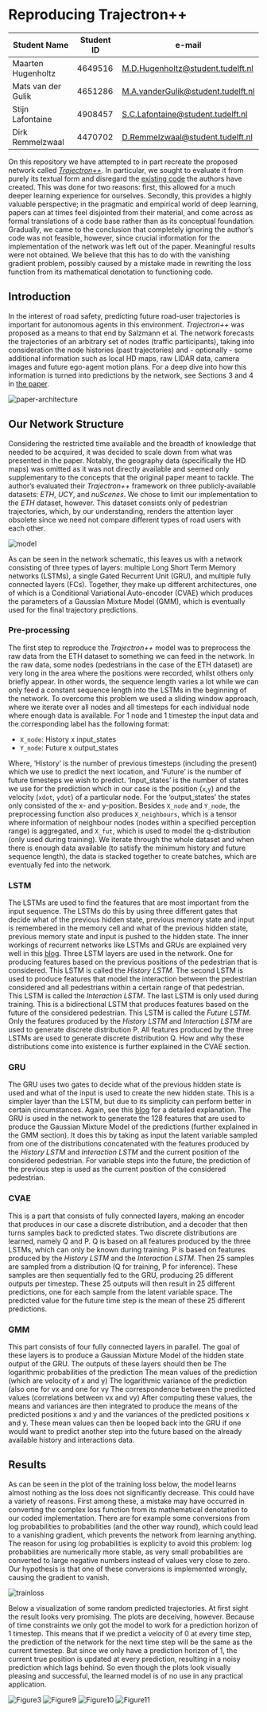 # Reproducing Trajectron++

| Student Name       | Student ID | e-mail                             |
| ------------------ | ---------- | ---------------------------------- |
| Maarten Hugenholtz | 4649516    | M.D.Hugenholtz@student.tudelft.nl  |
| Mats van der Gulik | 4651286    | M.A.vanderGulik@student.tudelft.nl |
| Stijn Lafontaine   | 4908457    | S.C.Lafontaine@student.tudelft.nl  |
| Dirk Remmelzwaal   | 4470702    | D.Remmelzwaal@student.tudelft.nl   |

On this repository we have attempted to in part recreate the proposed network called [*Trajectron++*](https://arxiv.org/abs/2001.03093). In particular, we sought to evaluate it from purely its textual form and disregard the [existing code](https://github.com/StanfordASL/Trajectron-plus-plus) the authors have created. This was done for two reasons: first, this allowed for a much deeper learning experience for ourselves. Secondly, this provides a highly valuable perspective; in the pragmatic and empirical world of deep learning, papers can at times feel disjointed from their material, and come across as formal translations of a code base rather than as its conceptual foundation. Gradually, we came to the conclusion that completely ignoring the author’s code was not feasible, however, since crucial information for the implementation of the network was left out of the paper. Meaningful results were not obtained. We believe that this has to do with the vanishing gradient problem, possibly caused by a mistake made in rewriting the loss function from its mathematical denotation to functioning code.

## Introduction

In the interest of road safety, predicting future road-user trajectories is important for autonomous agents in this environment. *Trajectron++* was proposed as a means to that end by Salzmann et al. The network forecasts the trajectories of an arbitrary set of nodes (traffic participants), taking into consideration the node histories (past trajectories) and - optionally - some additional information such as local HD maps, raw LIDAR data, camera images and future ego-agent motion plans. For a deep dive into how this information is turned into predictions by the network, see Sections 3 and 4 in [the paper](https://arxiv.org/abs/2001.03093).

![paper-architecture](/figures/WhatsApp%20Image%202022-04-14%20at%203.03.51%20PM.jpeg)

## Our Network Structure

Considering the restricted time available and the breadth of knowledge that needed to be acquired, it was decided to scale down from what was presented in the paper. Notably, the geography data (specifically the HD maps) was omitted as it was not directly available and seemed only supplementary to the concepts that the original paper meant to tackle. 
The author’s evaluated their *Trajectron++* framework on three publicly-available datasets: *ETH*, *UCY*, and *nuScenes*. We chose to limit our implementation to the *ETH* dataset, however. This dataset consists only of pedestrian trajectories, which, by our understanding, renders the attention layer obsolete since we need not compare different types of road users with each other.

![model](/figures/Trajectron%2B%2B-Page-7.drawio.png)

As can be seen in the network schematic, this leaves us with a network consisting of three types of layers: multiple Long Short Term Memory networks (LSTMs), a single Gated Recurrent Unit (GRU), and multiple fully connected layers (FCs). Together, they make up different architectures, one of which is a Conditional Variational Auto-encoder (CVAE) which produces the parameters of a Gaussian Mixture Model (GMM), which is eventually used for the final trajectory predictions.

### Pre-processing

The first step to reproduce the *Trajectron++* model was to preprocess the raw data from the ETH dataset to something we can feed in the network. In the raw data, some nodes (pedestrians in the case of the ETH dataset) are very long in the area where the positions were recorded, whilst others only briefly appear. In other words, the sequence length varies a lot while we can only feed a constant sequence length into the LSTMs in the beginning of the network. To overcome this problem we used a sliding window approach, where we iterate over all nodes and all timesteps for each individual node where enough data is available. For 1 node and 1 timestep the input data and the corresponding label has the following format:
- `X_node`: History x input_states
- `Y_node`: Future x output_states

Where, ‘History’ is the number of previous timesteps (including the present) which we use to predict the next location, and ‘Future’ is the number of future timesteps we wish to predict. ‘Input_states’ is the number of states we use for the prediction which in our case is the position (`x`,`y`) and the velocity (`xdot`, `ydot`) of a particular node. For the ‘output_states’ the states only consisted of the x- and y-position. Besides `X_node` and `Y_node`, the preprocessing function also produces `X_neighbours`, which is a tensor where information of neighbour nodes (nodes within a specified perception range) is aggregated, and `X_fut`, which is used to model the q-distribution (only used during training). 
We iterate through the whole dataset and when there is enough data available (to satisfy the minimum history and future sequence length), the data is stacked together to create batches, which are eventually fed into the network. 

### LSTM

The LSTMs are used to find the features that are most important from the input sequence. The LSTMs do this by using three different gates that decide what of the previous hidden state, previous memory state and input is remembered in the memory cell and what of the previous hidden state, previous memory state and input  is pushed to the hidden state. The inner workings of recurrent networks like LSTMs and GRUs are explained very well in this [blog](https://colah.github.io/posts/2015-08-Understanding-LSTMs/). Three LSTM layers are used in the network. One for producing features based on the previous positions of the pedestrian that is considered. This LSTM is called the *History LSTM*. The second LSTM is used to produce features that model the interaction between the pedestrian considered and all pedestrians within a certain range of that pedestrian. This LSTM is called the *Interaction LSTM*. The last LSTM is only used during training. This is a bidirectional LSTM that produces features based on the future of the considered pedestrian. This LSTM is called the *Future LSTM*. Only the features produced by the *History LSTM* and *Interaction LSTM* are used to generate discrete distribution P. All features produced by the three LSTMs are used to generate discrete distribution Q. How and why these distributions come into existence is further explained in the CVAE section.

### GRU

The GRU uses two gates to decide what of the previous hidden state is used and what of the input is used to create the new hidden state. This is a simpler layer than the LSTM, but due to its simplicity can perform better in certain circumstances. Again, see this [blog](https://colah.github.io/posts/2015-08-Understanding-LSTMs/) for a detailed explanation. The GRU is used in the network to generate the 128 features that are used to produce the Gaussian Mixture Model of the predictions (further explained in the GMM section). It does this by taking as input the latent variable sampled from one of the distributions concatenated with the features produced by the *History LSTM* and *Interaction LSTM* and the current position of the considered pedestrian. For variable steps into the future, the prediction of the previous step is used as the current position of the considered pedestrian.

### CVAE

This is a part that consists of fully connected layers, making an encoder that produces in our case a discrete distribution, and a decoder that then turns samples back to predicted states. Two discrete distributions are learned, namely Q and P. Q is based on all features produced by the three LSTMs, which can only be known during training. P is based on features produced by the *History LSTM* and the *Interaction LSTM*.
Then 25 samples are sampled from a distribution (Q for training, P for inference). These samples are then sequentially fed to the GRU, producing 25 different outputs per timestep. These 25 outputs will then result in 25 different predictions, one for each sample from the latent variable space. The predicted value for the future time step is the mean of these 25 different predictions.

### GMM

This part consists of four fully connected layers in parallel. The goal of these layers is to produce a Gaussian Mixture Model of the hidden state output of the GRU. The outputs of these layers should then be
The logarithmic probabilities of the prediction
The mean values of the prediction (which are velocity of x and y)
The logarithmic variance of the prediction (also one for vx and one for vy
The correspondence between the predicted values (correlations between vx and vy)
After computing these values, the means and variances are then integrated to produce the means of the predicted positions x and y and the variances of the predicted positions x and y. These mean values can then be looped back into the GRU if one would want to predict another step into the future based on the already available history and interactions data. 

## Results
As can be seen in the plot of the training loss below, the model learns almost nothing as the loss does not significantly decrease. This could have a variety of reasons. First among these, a mistake may have occurred in converting the complex loss function from its mathematical denotation to our coded implementation. There are for example some conversions from log probabilities to probabilities (and the other way round), which could lead to a vanishing gradient, which prevents the network from learning anything. The reason for using log probabilities is explicity to avoid this problem: log probabilities are numerically more stable, as very small probabilities are converted to large negative numbers instead of values very close to zero. Our hypothesis is that one of these conversions is implemented wrongly, causing the gradient to vanish.

  ![trainloss](/figures/trainloss.png)
  
Below a visualization of some random predicted trajectories. At first sight the result looks very promising. The plots are deceiving, however. Because of time constraints we only got the model to work for a prediction horizon of 1 timestep. This means that if we predict a velocity of 0 at every time step, the prediction of the network for the next time step will be the same as the current timestep. But since we only have a prediction horizon of 1, the current true position is updated at every prediction, resulting in a noisy prediction which lags behind. So even though the plots look visually pleasing and successful, the learned model is of no use in any practical application. 

  ![Figure3](/figures/Figure_3.png)
  ![Figure9](/figures/Figure_9.png)
  ![Figure10](/figures/Figure_10.png)
  ![Figure11](/figures/Figure_11.png)



